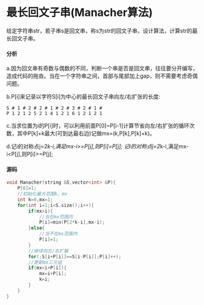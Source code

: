 # 最长回文子串(Manacher算法)


给定字符串str，若子串s是回文串，称s为str的回文子串，设计算法，计算str的最长回文子串。

#### 分析

a.因为回文串有奇数与偶数的不同，判断一个串是否是回文串，往往要分开编写，造成代码的拖沓。当在一个字符串之间，首部与尾部加上gap，则不需要考虑奇偶问题。

b.P[i]来记录以字符S[i]为中心的最长回文子串向左/右扩张的长度:

```
S # 1 # 2 # 2 # 1 # 2 # 3 # 2 # 1 #
P 1 2 1 2 5 2 1 4 1 2 1 6 1 2 1 2 1
```

c.当求位置为i的P[i]时，可以利用前面P[0]~P[i-1]计算节省向左/右扩张的循环次数，其中P[k]+k最大(可到达最右边)记做mx=(k,P[k],P[k]+k)。

d.记i的对称点j=2*k-i,满足mx-i>=P[j],则P[i]=P[j];
记i的对称点j=2*k-i,满足mx-i<P[j],则P[i]>=P[j];

#### 源码

```cpp
void Manacher(string &S,vector<int> &P){
    P[0]=1;
    //初始化最大范围k，mx
    int k=0,mx=1;
    for(int i=1;i<S.size();i++){
        if(mx>i){
            //当在mx范围内
            P[i]=min(P[2*k-i],mx-i);
        }else{
            //当不在mx范围内
            P[i]=1;
        }
        //继续向左/右扩展
        for(;S[i+P[i]]==S[i-P[i]];P[i]++);
        //更新mx三元组
        if(mx<i+P[i]){
            mx=i+P[i];
            k=i;
        }
    }
}
```
